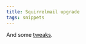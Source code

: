 ```yaml
---
title: Squirrelmail upgrade
tags: snippets
---
```


And some [tweaks](http://wincent.dev/a/knowledge-base/archives/2006/03/eliminating_xau.php).

